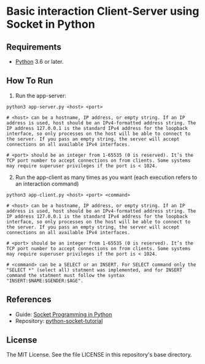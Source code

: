 # Basic interaction Client-Server using Socket in Python

## Requirements

- [Python](https://www.python.org/) 3.6 or later.

## How To Run

1. Run the app-server:
```
python3 app-server.py <host> <port>

# <host> can be a hostname, IP address, or empty string. If an IP address is used, host should be an IPv4-formatted address string. The IP address 127.0.0.1 is the standard IPv4 address for the loopback interface, so only processes on the host will be able to connect to the server. If you pass an empty string, the server will accept connections on all available IPv4 interfaces.

# <port> should be an integer from 1-65535 (0 is reserved). It’s the TCP port number to accept connections on from clients. Some systems may require superuser privileges if the port is < 1024.
```

2. Run the app-client as many times as you want (each execution refers to an interaction command)
```
python3 app-client.py <host> <port> <command>

# <host> can be a hostname, IP address, or empty string. If an IP address is used, host should be an IPv4-formatted address string. The IP address 127.0.0.1 is the standard IPv4 address for the loopback interface, so only processes on the host will be able to connect to the server. If you pass an empty string, the server will accept connections on all available IPv4 interfaces.

# <port> should be an integer from 1-65535 (0 is reserved). It’s the TCP port number to accept connections on from clients. Some systems may require superuser privileges if the port is < 1024.

# <command> can be a SELECT or an INSERT. For SELECT command only the "SELECT *" (select all) statment was implemented, and for INSERT command the statment must follow the syntax "INSERT:$NAME:$GENDER:$AGE".
```

## References

- Guide: [Socket Programming in Python](https://realpython.com/python-sockets/)
- Repository: [python-socket-tutorial](https://github.com/realpython/materials/tree/master/python-sockets-tutorial)

## License

The MIT License. See the file LICENSE in this repository's base directory.
